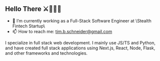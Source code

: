 ## Hello There ⚔️🧔🏼👘

- 🔭 I’m currently working as a Full-Stack Software Engineer at \\Stealth Fintech Startup\\
- 📫 How to reach me: tim.b.schneider@gmail.com

I specialize in full stack web development. I mainly use JS/TS and Python, and have created full stack applications using Next.js, React, Node, Flask, and other frameworks and technologies.

<!--
[![wakatime](https://wakatime.com/badge/user/21675c93-8fbf-415d-99d9-b7a584538f36.svg)](https://wakatime.com/@21675c93-8fbf-415d-99d9-b7a584538f36)

![Gabe's GitHub stats](https://github-readme-stats.vercel.app/api?username=Tasselhat&theme=swift&show_icons=true&count_private=true&hide_rank=true) <br>


### Languages & Tools
<a href="https://developer.mozilla.org/en-US/docs/Web/JavaScript" target="_blank"> <img align="left" alt="Javascript" width="26px" src=""/> </a>
<a href="https://www.python.org" target="_blank"> <img align="left" alt="Python" width="26px" src=""/> </a>
<a href="https://www.typescriptlang.org/" target="_blank"> <img align="left" alt="Typescript" width="26px" src=""/> </a>
<a href="https://git-scm.com/" target="_blank"> <img align="left" alt="git" width="26px" src=""/> </a>
<img align="left" alt="GitHub" width="26px" src="" />

<br>

### Softwares 
/>
